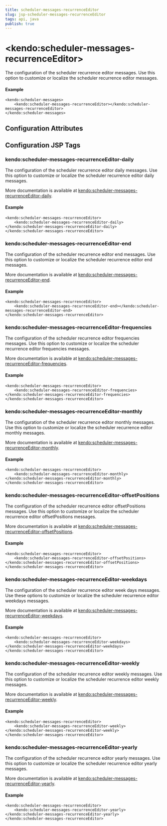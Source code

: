 ```yaml
---
title: scheduler-messages-recurrenceEditor
slug: jsp-scheduler-messages-recurrenceEditor
tags: api, java
publish: true
---
```


# \<kendo:scheduler-messages-recurrenceEditor\>

The configuration of the scheduler recurrence editor messages. Use this option to customize or localize the scheduler recurrence editor messages.

#### Example
    <kendo:scheduler-messages>
        <kendo:scheduler-messages-recurrenceEditor></kendo:scheduler-messages-recurrenceEditor>
    </kendo:scheduler-messages>

## Configuration Attributes


##  Configuration JSP Tags

### kendo:scheduler-messages-recurrenceEditor-daily

The configuration of the scheduler recurrence editor daily messages. Use this option to customize or localize the scheduler recurrence editor daily messages.

More documentation is available at [kendo:scheduler-messages-recurrenceEditor-daily](scheduler/messages-recurrenceeditor-daily).

#### Example

    <kendo:scheduler-messages-recurrenceEditor>
        <kendo:scheduler-messages-recurrenceEditor-daily></kendo:scheduler-messages-recurrenceEditor-daily>
    </kendo:scheduler-messages-recurrenceEditor>

### kendo:scheduler-messages-recurrenceEditor-end

The configuration of the scheduler recurrence editor end messages. Use this option to customize or localize the scheduler recurrence editor end messages.

More documentation is available at [kendo:scheduler-messages-recurrenceEditor-end](scheduler/messages-recurrenceeditor-end).

#### Example

    <kendo:scheduler-messages-recurrenceEditor>
        <kendo:scheduler-messages-recurrenceEditor-end></kendo:scheduler-messages-recurrenceEditor-end>
    </kendo:scheduler-messages-recurrenceEditor>

### kendo:scheduler-messages-recurrenceEditor-frequencies

The configuration of the scheduler recurrence editor frequencies messages. Use this option to customize or localize the scheduler recurrence editor frequencies messages.

More documentation is available at [kendo:scheduler-messages-recurrenceEditor-frequencies](scheduler/messages-recurrenceeditor-frequencies).

#### Example

    <kendo:scheduler-messages-recurrenceEditor>
        <kendo:scheduler-messages-recurrenceEditor-frequencies></kendo:scheduler-messages-recurrenceEditor-frequencies>
    </kendo:scheduler-messages-recurrenceEditor>

### kendo:scheduler-messages-recurrenceEditor-monthly

The configuration of the scheduler recurrence editor monthly messages. Use this option to customize or localize the scheduler recurrence editor monthly messages.

More documentation is available at [kendo:scheduler-messages-recurrenceEditor-monthly](scheduler/messages-recurrenceeditor-monthly).

#### Example

    <kendo:scheduler-messages-recurrenceEditor>
        <kendo:scheduler-messages-recurrenceEditor-monthly></kendo:scheduler-messages-recurrenceEditor-monthly>
    </kendo:scheduler-messages-recurrenceEditor>

### kendo:scheduler-messages-recurrenceEditor-offsetPositions

The configuration of the scheduler recurrence editor offsetPositions messages. Use this option to customize or localize the scheduler recurrence editor offsetPositions messages.

More documentation is available at [kendo:scheduler-messages-recurrenceEditor-offsetPositions](scheduler/messages-recurrenceeditor-offsetpositions).

#### Example

    <kendo:scheduler-messages-recurrenceEditor>
        <kendo:scheduler-messages-recurrenceEditor-offsetPositions></kendo:scheduler-messages-recurrenceEditor-offsetPositions>
    </kendo:scheduler-messages-recurrenceEditor>

### kendo:scheduler-messages-recurrenceEditor-weekdays

The configuration of the scheduler recurrence editor week days messages. Use these options to customize or localize the scheduler recurrence editor weekdays messages.

More documentation is available at [kendo:scheduler-messages-recurrenceEditor-weekdays](scheduler/messages-recurrenceeditor-weekdays).

#### Example

    <kendo:scheduler-messages-recurrenceEditor>
        <kendo:scheduler-messages-recurrenceEditor-weekdays></kendo:scheduler-messages-recurrenceEditor-weekdays>
    </kendo:scheduler-messages-recurrenceEditor>

### kendo:scheduler-messages-recurrenceEditor-weekly

The configuration of the scheduler recurrence editor weekly messages. Use this option to customize or localize the scheduler recurrence editor weekly messages.

More documentation is available at [kendo:scheduler-messages-recurrenceEditor-weekly](scheduler/messages-recurrenceeditor-weekly).

#### Example

    <kendo:scheduler-messages-recurrenceEditor>
        <kendo:scheduler-messages-recurrenceEditor-weekly></kendo:scheduler-messages-recurrenceEditor-weekly>
    </kendo:scheduler-messages-recurrenceEditor>

### kendo:scheduler-messages-recurrenceEditor-yearly

The configuration of the scheduler recurrence editor yearly messages. Use this option to customize or localize the scheduler recurrence editor yearly messages.

More documentation is available at [kendo:scheduler-messages-recurrenceEditor-yearly](scheduler/messages-recurrenceeditor-yearly).

#### Example

    <kendo:scheduler-messages-recurrenceEditor>
        <kendo:scheduler-messages-recurrenceEditor-yearly></kendo:scheduler-messages-recurrenceEditor-yearly>
    </kendo:scheduler-messages-recurrenceEditor>

